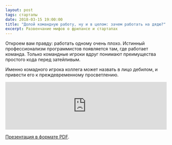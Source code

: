 ```yaml
---
layout: post
tags: стартапы
date: 2018-03-15 19:00:00
title: "Долой командную работу, ну и в целом: зачем работать на дядю?"
excerpt: Развенчание мифов о фрилансе и стартапах
---
```


Откроем вам правду: работать одному очень плохо. Истинный профессионализм программистов
появляется там, где работает команда. Только командные игроки вдруг понимают преимущества
простого кода перед затейливым.

Именно комадного игрока коллега может назвать в лицо дебилом, и привести его к преждевременному просветлению.

<iframe style="width: 100%" src="https://www.youtube.com/embed/syNNWFJvsz8" frameborder="0" allow="autoplay; encrypted-media" allowfullscreen></iframe>

[Презентация в формате PDF](http://markshevchenko.pro/download/startups-myths-and-reality.pdf).
